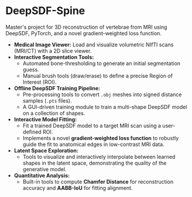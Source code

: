 # DeepSDF-Spine
Master's project for 3D reconstruction of vertebrae from MRI using DeepSDF, PyTorch, and a novel gradient-weighted loss function.
* **Medical Image Viewer:** Load and visualize volumetric NIfTI scans (MRI/CT) with a 2D slice viewer.
* **Interactive Segmentation Tools:**
    * Automated bone-thresholding to generate an initial segmentation guess.
    * Manual brush tools (draw/erase) to define a precise Region of Interest (ROI).
* **Offline DeepSDF Training Pipeline:**
    * Pre-processing tools to convert `.obj` meshes into signed distance samples (`.pts` files).
    * A GUI-driven training module to train a multi-shape DeepSDF model on a collection of shapes.
* **Interactive Model Fitting:**
    * Fit a trained DeepSDF model to a target MRI scan using a user-defined ROI.
    * Implements a novel **gradient-weighted loss function** to robustly guide the fit to anatomical edges in low-contrast MRI data.
* **Latent Space Exploration:**
    * Tools to visualize and interactively interpolate between learned shapes in the latent space, demonstrating the quality of the generative model.
* **Quantitative Analysis:**
    * Built-in tools to compute **Chamfer Distance** for reconstruction accuracy and **AABB-IoU** for fitting alignment.
